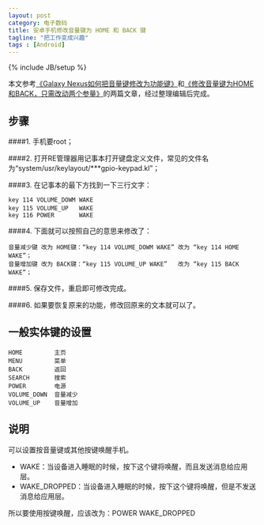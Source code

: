 ```yaml
---
layout: post
category: 电子数码
title: 安卓手机修改音量键为 HOME 和 BACK 键
tagline: "把工作变成兴趣"
tags : [Android]
---
```

{% include JB/setup %}


本文参考[《Galaxy Nexus如何把音量键修改为功能键》](http://samsung.anqu.com/xinshou_263/12733)和[《修改音量键为HOME和BACK，只需改动两个参量》](http://benyouhui.it168.com/thread-2224793-1-1.html)的两篇文章，经过整理编辑后完成。


步骤
----

####1. 手机要root；

####2. 打开RE管理器用记事本打开键盘定义文件，常见的文件名为“system/usr/keylayout/***gpio-keypad.kl”；

####3. 在记事本的最下方找到一下三行文字：

    key 114 VOLUME_DOWM WAKE
    key 115 VOLUME_UP   WAKE  　　　
    key 116 POWER       WAKE

####4. 下面就可以按照自己的意思来修改了：

    音量减少键 改为 HOME键：“key 114 VOLUME_DOWM WAKE” 改为 “key 114 HOME WAKE”；
    音量增加键 改为 BACK键：“key 115 VOLUME_UP WAKE”   改为 “key 115 BACK WAKE”；

####5. 保存文件，重启即可修改完成。

####6. 如果要恢复原来的功能，修改回原来的文本就可以了。

一般实体键的设置
----------------

    HOME         主页
    MENU         菜单
    BACK         返回
    SEARCH       搜索
    POWER        电源
    VOLUME_DOWN  音量减少
    VOLUME_UP    音量增加

说明
----
可以设置按音量键或其他按键唤醒手机。

* WAKE：当设备进入睡眠的时候，按下这个键将唤醒，而且发送消息给应用层。
* WAKE_DROPPED：当设备进入睡眠的时候，按下这个键将唤醒，但是不发送消息给应用层。

所以要使用按键唤醒，应该改为：POWER   WAKE_DROPPED



